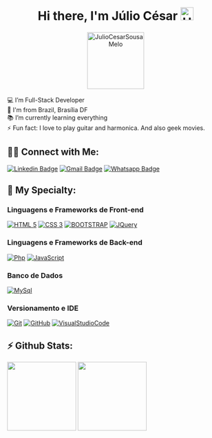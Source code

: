 <h1 align="center">Hi there, I'm Júlio César <img alt="Hi There!" width="30px" src="https://camo.githubusercontent.com/35d3d11359a49bf12aebb834cc13fd81b95eff4e/68747470733a2f2f6d656469612e67697068792e636f6d2f6d656469612f6876524a434c467a6361737252346961377a2f67697068792e676966"/></h1>

<p align="center">
    <img align="center" style="margin: 2px" width="132px" src="https://komarev.com/ghpvc/?username=JulioCesarSousaMelo&style=flat-square" alt="JulioCesarSousaMelo"/>
</p>

💻 I’m Full-Stack Developer<br>
🏡 I'm from Brazil, Brasília DF <br>
📚 I’m currently learning everything <br>
⚡ Fun fact: I love to play guitar and harmonica. And also geek movies.<br>

## 🤝🏻 Connect with Me:

[![Linkedin Badge](https://img.shields.io/badge/-LinkedIn-blue?style=flat-square&logo=Linkedin&logoColor=white&link=https://www.linkedin.com/in/walternascimentobarroso/)](https://www.linkedin.com/in/júlio-césar-s-melo/)
[![Gmail Badge](https://img.shields.io/badge/-Gmail-e84d31?style=flat-square&logo=Gmail&logoColor=white)](mailto:jcesarsm17@gamil.com)
[![Whatsapp Badge](https://img.shields.io/badge/-Whatsapp-24cc63?style=flat-square&labelColor=24cc63&logo=whatsapp&logoColor=white)](https://wa.me/5561998032236)

## 🚀 My Specialty:

### Linguagens e Frameworks de Front-end
[![HTML 5](https://img.shields.io/badge/HTML5-e84d31?style=for-the-badge&logo=html5&logoColor=white)](https://www.w3.org/standards/webdesign/htmlcss.html)
[![CSS 3](https://img.shields.io/badge/CSS3-blue?style=for-the-badge&logo=css3&logoColor=white)](https://www.w3.org/standards/webdesign/htmlcss.html)
[![BOOTSTRAP](https://img.shields.io/badge/bootstrap-572694?style=for-the-badge&logo=bootstrap&logoColor=white)](https://getbootstrap.com)
[![JQuery](https://img.shields.io/badge/jQuery-blue?style=for-the-badge&logo=jQuery&logoColor=white)](https://jquery.com)

### Linguagens e Frameworks de Back-end

[![Php](https://img.shields.io/badge/php-572694?style=for-the-badge&logo=php&logoColor=white)](https://www.php.net)
[![JavaScript](https://img.shields.io/badge/Javascript-yellow?style=for-the-badge&logo=javascript&logoColor=white)](https://developer.mozilla.org/pt-BR/docs/Web/JavaScript)

### Banco de Dados
[![MySql](https://img.shields.io/badge/MySQL-blue?style=for-the-badge&logo=mysql&logoColor=white)](https://www.mysql.com/)

### Versionamento e IDE
[![Git](https://img.shields.io/badge/git-e84d31?style=for-the-badge&logo=git&logoColor=white)](https://git-scm.com/downloads)
[![GitHub](https://img.shields.io/badge/github-black?style=for-the-badge&logo=github&logoColor=white)](https://github.com)
[![VisualStudioCode](https://img.shields.io/badge/VS%20Code-blue?style=for-the-badge&logo=visualstudio&logoColor=white)](https://code.visualstudio.com)



## ⚡ Github Stats:

<p align="left">
  <img height="160em" src="https://github-readme-stats.vercel.app/api/top-langs?username=JulioCesarSousaMelo&show_icons=true&locale=en&layout=compact&theme=radical"/>
  <img height="160em" src="https://github-readme-stats.vercel.app/api?username=JulioCesarSousaMelo&show_icons=true&locale=en&theme=radical"/>
</p>


